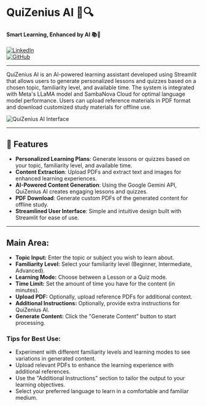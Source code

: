 # QuiZenius AI 🧠🔍  
#### Smart Learning, Enhanced by AI 📚🤖  

[![LinkedIn](https://img.shields.io/badge/LinkedIn-MalaiarasuGRaj-blue)](https://www.linkedin.com/in/malaiarasu-g-raj-38b695252/)  
[![GitHub](https://img.shields.io/github/followers/MalaiarasuGRaj?style=social)](https://github.com/MalaiarasuGRaj)

---

QuiZenius AI is an AI-powered learning assistant developed using Streamlit that allows users to generate personalized lessons and quizzes based on a chosen topic, familiarity level, and available time. The system is integrated with Meta's LLaMA model and SambaNova Cloud for optimal language model performance. Users can upload reference materials in PDF format and download customized study materials for offline use.

![QuiZenius AI Interface](https://drive.google.com/uc?export=view&id=1YLUVLQsmfa07u0AQxvvim9cd3GgnkOn_)

---

## 🚀 Features

- **Personalized Learning Plans**: Generate lessons or quizzes based on your topic, familiarity level, and available time.
- **Content Extraction**: Upload PDFs and extract text and images for enhanced learning experiences.
- **AI-Powered Content Generation**: Using the Google Gemini API, QuiZenius AI creates engaging lessons and quizzes.
- **PDF Download**: Generate custom PDFs of the generated content for offline study.
- **Streamlined User Interface**: Simple and intuitive design built with Streamlit for ease of use.

---

## Main Area:
- **Topic Input:** Enter the topic or subject you wish to learn about.
- **Familiarity Level:** Select your familiarity level (Beginner, Intermediate, Advanced).
- **Learning Mode:** Choose between a Lesson or a Quiz mode.
- **Time Limit:** Set the amount of time you have for the content (in minutes).
- **Upload PDF:** Optionally, upload reference PDFs for additional context.
- **Additional Instructions:** Optionally, provide extra instructions for QuiZenius AI.
- **Generate Content:** Click the "Generate Content" button to start processing.


### Tips for Best Use:
- Experiment with different familiarity levels and learning modes to see variations in generated content.
- Upload relevant PDFs to enhance the learning experience with additional references.
- Use the "Additional Instructions" section to tailor the output to your learning objectives.
- Select your preferred language to learn in a comfortable and familiar medium.
